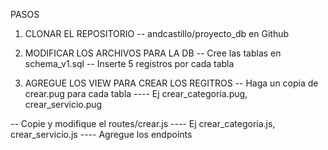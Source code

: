 PASOS

1) CLONAR EL REPOSITORIO
 -- andcastillo/proyecto_db en Github

2) MODIFICAR LOS ARCHIVOS PARA LA DB
 -- Cree las tablas en schema_v1.sql
 -- Inserte 5 registros por cada tabla

3) AGREGUE LOS VIEW PARA CREAR LOS REGITROS
 -- Haga un copia de crear.pug para cada tabla 
 ---- Ej crear_categoria.pug, crear_servicio.pug

 -- Copie y modifique el routes/crear.js
 ---- Ej crear_categoria.js, crear_servicio.js
 ---- Agregue los endpoints 

 